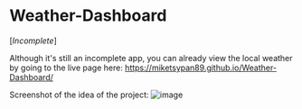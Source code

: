 # Weather-Dashboard

[*Incomplete*]


Although it's still an incomplete app, you can already view the local weather by going to the live page here:
https://miketsypan89.github.io/Weather-Dashboard/

Screenshot of the idea of the project:
![image](https://user-images.githubusercontent.com/124936942/229668468-9b8759f1-976d-4e0f-87c8-52a6d978524e.png)
